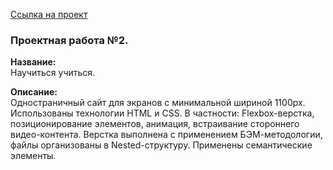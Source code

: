 [Ссылка на проект](https://alexandr-ilin.github.io/how-to-learn/index.html "Учебная работа №3")
### Проектная работа №2.

**Название:**  
  Научиться учиться.

**Описание:**  
  Одностраничный сайт для экранов с минимальной шириной 1100px.
Использованы технологии HTML и CSS.
  В частности: Flexbox-верстка, позиционирование элементов, анимация, встраивание стороннего видео-контента.
  Верстка выполнена с применением БЭМ-методологии, файлы организованы в Nested-структуру. Применены семантические элементы.  

